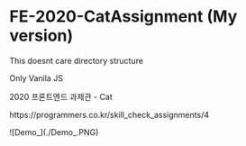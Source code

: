 # FE-2020-CatAssignment (My version)
<p>This doesnt care directory structure</p>
<p>Only Vanila JS</p>
<p>2020 프론트엔드 과제관 - Cat</p>
<p>https://programmers.co.kr/skill_check_assignments/4</p>
![Demo_](./Demo_.PNG)
